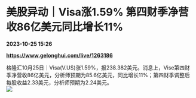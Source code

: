 # 美股异动｜Visa涨1.59% 第四财季净营收86亿美元同比增长11%

**2023-10-25 15:26**

**https://www.gelonghui.com/live/1263186**

格隆汇10月25日｜Visa(V.US)涨1.59%，报238.382美元。消息上，Vise第四财季净营收86亿美元，分析师预期为85.6亿美元，同比增长11%；第四财季调整后每股收益2.33美元，分析师预期为2.24美元。  
![](https://img5.gelonghui.com/live/d44d5-ddbfb992-f001-48fa-9486-87f1ed78819b.png)
